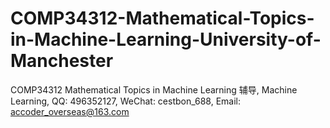 # COMP34312-Mathematical-Topics-in-Machine-Learning-University-of-Manchester
COMP34312 Mathematical Topics in Machine Learning 辅导, Machine Learning, QQ: 496352127, WeChat: cestbon_688, Email: accoder_overseas@163.com
